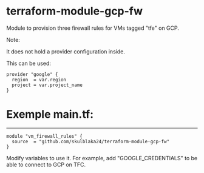 terraform-module-gcp-fw
=======================

Module to provision three firewall rules for VMs tagged "tfe" on GCP.

Note:

It does not hold a provider configuration inside.

This can be used:
```
provider "google" {
  region  = var.region
  project = var.project_name
}
```

# Exemple main.tf:
------------------

```
module "vm_firewall_rules" {
  source  = "github.com/skulblaka24/terraform-module-gcp-fw"
}
```

Modify variables to use it.
For example, add "GOOGLE_CREDENTIALS" to be able to connect to GCP on TFC.